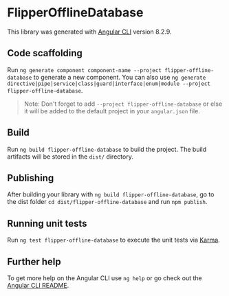 # FlipperOfflineDatabase

This library was generated with [Angular CLI](https://github.com/angular/angular-cli) version 8.2.9.

## Code scaffolding

Run `ng generate component component-name --project flipper-offline-database` to generate a new component. You can also use `ng generate directive|pipe|service|class|guard|interface|enum|module --project flipper-offline-database`.

> Note: Don't forget to add `--project flipper-offline-database` or else it will be added to the default project in your `angular.json` file.

## Build

Run `ng build flipper-offline-database` to build the project. The build artifacts will be stored in the `dist/` directory.

## Publishing

After building your library with `ng build flipper-offline-database`, go to the dist folder `cd dist/flipper-offline-database` and run `npm publish`.

## Running unit tests

Run `ng test flipper-offline-database` to execute the unit tests via [Karma](https://karma-runner.github.io).

## Further help

To get more help on the Angular CLI use `ng help` or go check out the [Angular CLI README](https://github.com/angular/angular-cli/blob/master/README.md).

